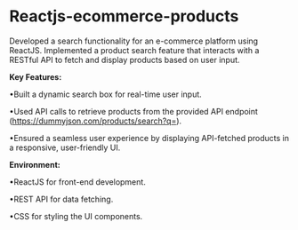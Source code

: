 # Reactjs-ecommerce-products
Developed a search functionality for an e-commerce platform using ReactJS. Implemented a product search feature that interacts with a RESTful API to fetch and display products based on user input.


**Key Features:**

•Built a dynamic search box for real-time user input.

•Used API calls to retrieve products from the provided API endpoint (https://dummyjson.com/products/search?q=).

•Ensured a seamless user experience by displaying API-fetched products in a responsive, user-friendly UI.



**Environment:**

•ReactJS for front-end development.

•REST API for data fetching.

•CSS for styling the UI components.
